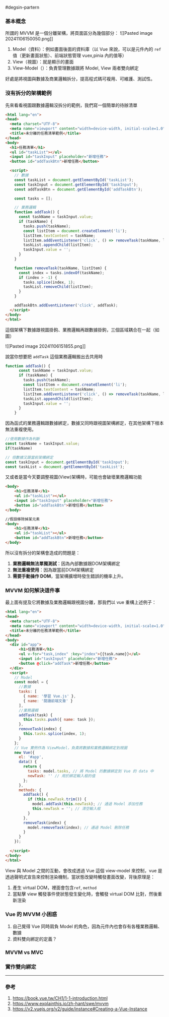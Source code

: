 #degsin-partern
### 基本概念
所謂的 MVVM 是一個分離架構，將頁面區分為幾個部分：
![[Pasted image 20241106150050.png]]

1. Model（資料）：例如畫面後面的資料庫（以 Vue 來說，可以是元件內的 `ref` 值（更新畫面狀態）、前端狀態管理 vuex,pinia 內的值等）
2. View（視圖）：就是顯示的畫面
3. View-Model（）：負責管理數據跟將 Model, View 兩者雙向綁定

好處是將視圖與數據及商業邏輯拆分，提高程式碼可複用、可維護、測試性。

### 沒有拆分的架構範例


先來看看視圖跟數據邏輯沒拆分的範例，我們寫一個簡單的待辦清單
```html
<html lang="en">
<head>
  <meta charset="UTF-8">
  <meta name="viewport" content="width=device-width, initial-scale=1.0">
  <title>未分離的任務清單範例</title>
</head>
<body>
  <h1>任務清單</h1>
  <ul id="taskList"></ul>
  <input id="taskInput" placeholder="新增任務">
  <button id="addTaskBtn">新增任務</button>

  <script>
    // 數據
    const taskList = document.getElementById('taskList');
    const taskInput = document.getElementById('taskInput');
    const addTaskBtn = document.getElementById('addTaskBtn');

    const tasks = [];

	// 業務邏輯
    function addTask() {
      const taskName = taskInput.value;
      if (taskName) {
        tasks.push(taskName);
        const listItem = document.createElement('li');
        listItem.textContent = taskName;
        listItem.addEventListener('click', () => removeTask(taskName, listItem));
        taskList.appendChild(listItem);
        taskInput.value = '';
      }
    }

    function removeTask(taskName, listItem) {
      const index = tasks.indexOf(taskName);
      if (index > -1) {
        tasks.splice(index, 1);
        taskList.removeChild(listItem);
      }
    }

    addTaskBtn.addEventListener('click', addTask);
  </script>
</body>
</html>
```
這個架構下數據跟視圖掛鉤、業務邏輯再跟數據掛鉤，三個區域耦合在一起（如圖）

![[Pasted image 20241106151855.png]]

說當你想要把 `addTask` 這個業務邏輯搬出去共用時
```js
function addTask() {
      const taskName = taskInput.value;
      if (taskName) {
        tasks.push(taskName);
        const listItem = document.createElement('li');
        listItem.textContent = taskName;
        listItem.addEventListener('click', () => removeTask(taskName, listItem));
        taskList.appendChild(listItem);
        taskInput.value = '';
      }
    }
```

因為函式的業務邏輯跟數據綁定，數據又同時跟視圖架構綁定，在其他架構下根本無法重複使用。

```js
//使用數據作為判斷
const taskName = taskInput.value;
if(taskName)

// 但數據又跟當前架構綁定
const taskInput = document.getElementById('taskInput');
const taskList = document.getElementById('taskList');
```

又或者是當今天要調整視圖(View)架構時，可能也會破壞業務邏輯功能

```html
<body>
	<h1>任務清單</h1>
	<ul id="taskList"></ul>
	<input id="taskInput" placeholder="新增任務">
	<button id="addTaskBtn">新增任務</button>
</body>

//假設移除掉某元素
<body>
	<h1>任務清單</h1>
	<ul id="taskList"></ul>
	<button id="addTaskBtn">新增任務</button>
</body>
```


所以沒有拆分的架構會造成的問題是：
1. **業務邏輯無法單獨測試**：因為內部數據跟DOM架構綁定
2. **無法重複使用**：因為跟當前DOM架構綁定
3. **需要手動操作 DOM**，當架構擴增時發生錯誤的機率上升。 


### MVVM 如何解決這件事
最上面有提及它將數據及業務邏輯跟視圖分離，那我們以 vue 重構上述例子：

```html
<html lang="en">
<head>
  <meta charset="UTF-8">
  <meta name="viewport" content="width=device-width, initial-scale=1.0">
  <title>未分離的任務清單範例</title>
</head>
<body>
  <div id="app">
	  <h1>任務清單</h1>
	  <ul v-for="task,index" :key="index">{{task.name}}</ul>
	  <input id="taskInput" placeholder="新增任務">
	  <button @click="addTask">新增任務</button>
  </div>
  <script>
	// Model 
    const model = {
	  //數據
      tasks: [
        { name: '學習 Vue.js' },
        { name: '閱讀前端文章' }
      ],
      //業務邏輯
      addTask(task) {
        this.tasks.push({ name: task });
      },
      removeTask(index) {
        this.tasks.splice(index, 1);
      }
    };
    // Vue 實例作為 ViewModel，負責將數據和業務邏輯綁定到視圖
    new Vue({
      el: '#app',
      data() {
        return {
          tasks: model.tasks, // 將 Model 的數據綁定到 Vue 的 data 中
          newTask: '' // 用於綁定輸入框的值
        };
      },
      methods: {
        addTask() {
          if (this.newTask.trim()) {
            model.addTask(this.newTask); // 通過 Model 添加任務
            this.newTask = ''; // 清空輸入框
          }
        },
        removeTask(index) {
          model.removeTask(index); // 通過 Model 刪除任務
        }
      }
    });
	
  </script>
</body>
</html>
```

 View 與 Model 之間的互動，會改成透過 Vue 這個 view-model 來控制，vue 是透過聲明式宣告來控制渲染機制，當狀態改變時觸發畫面改變，背後原理是：

1. 產生 virtual DOM，裡面會包含`ref`,  `method` 
2. 當點擊 view 觸發事件使狀態發生變化時，會觸發 virtual DOM 比對，然後重新渲染

### Vue 的 MVVM 小困惑

1. 自己覺得 Vue 同時肩負 Model 的角色，因為元件內也會存有各種業務邏輯、數據
2. 資料雙向綁定的定義？

### MVVM vs MVC 


### 實作雙向綁定



----

### 參考
1. https://book.vue.tw/CH1/1-1-introduction.html
2. https://www.explainthis.io/zh-hant/swe/mvvm
3. https://v2.vuejs.org/v2/guide/instance#Creating-a-Vue-Instance